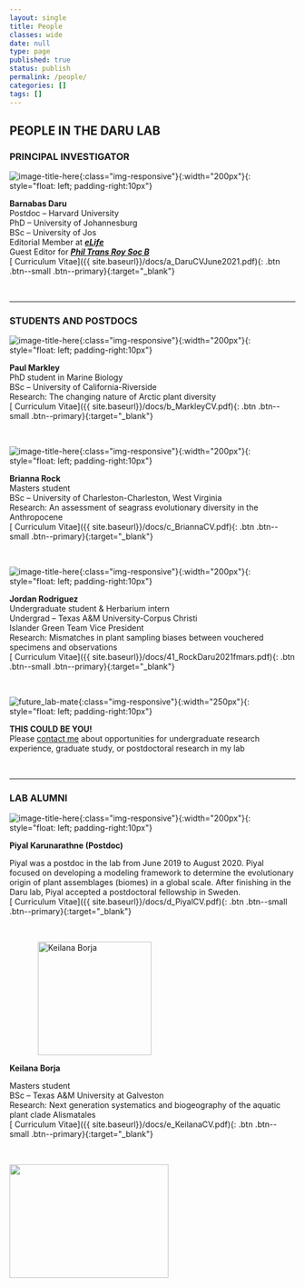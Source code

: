 ```yaml
---
layout: single
title: People
classes: wide
date: null
type: page
published: true
status: publish
permalink: /people/
categories: []
tags: []
---
```



## PEOPLE IN THE DARU LAB
### PRINCIPAL INVESTIGATOR

![image-title-here](/images/barnabas.jpg){:class="img-responsive"}{:width="200px"}{: style="float: left; padding-right:10px"}

**Barnabas Daru**   
Postdoc – Harvard University<br>
PhD – University of Johannesburg<br>
BSc – University of Jos<br>
Editorial Member at [**_eLife_**](https://elifesciences.org/about/people/ecology)<br>
Guest Editor for [**_Phil Trans Roy Soc B_**](http://rstb.royalsocietypublishing.org/content/374/1763)<br>
[<i class="fa fa-paperclip" aria-hidden="true"></i> Curriculum Vitae]({{ site.baseurl}}/docs/a_DaruCVJune2021.pdf){: .btn .btn--small .btn--primary}{:target="_blank"}

<br clear="left"/>

---

### STUDENTS AND POSTDOCS

![image-title-here](/images/paul.jpg){:class="img-responsive"}{:width="200px"}{: style="float: left; padding-right:10px"}

**Paul Markley**   
PhD student in Marine Biology   
BSc – University of California-Riverside   
Research: The changing nature of Arctic plant diversity<br>
[<i class="fa fa-paperclip" aria-hidden="true"></i> Curriculum Vitae]({{ site.baseurl}}/docs/b_MarkleyCV.pdf){: .btn .btn--small .btn--primary}{:target="_blank"}

<br clear="left"/>

![image-title-here](/images/brianna.jpg){:class="img-responsive"}{:width="200px"}{: style="float: left; padding-right:10px"}

**Brianna Rock**   
Masters student   
BSc – University of Charleston-Charleston, West Virginia   
Research: An assessment of seagrass evolutionary diversity in the Anthropocene<br>
[<i class="fa fa-paperclip" aria-hidden="true"></i> Curriculum Vitae]({{ site.baseurl}}/docs/c_BriannaCV.pdf){: .btn .btn--small .btn--primary}{:target="_blank"} 

<br clear="left"/>

![image-title-here](/images/jordan.jpg){:class="img-responsive"}{:width="200px"}{: style="float: left; padding-right:10px"}

**Jordan Rodriguez**   
Undergraduate student & Herbarium intern   
Undergrad – Texas A&M University-Corpus Christi   
Islander Green Team Vice President   
Research: Mismatches in plant sampling biases between vouchered specimens and observations<br>
[<i class="fa fa-paperclip" aria-hidden="true"></i> Curriculum Vitae]({{ site.baseurl}}/docs/41_RockDaru2021fmars.pdf){: .btn .btn--small .btn--primary}{:target="_blank"}

<br clear="left"/>

![future_lab-mate](/images/barna.png){:class="img-responsive"}{:width="250px"}{: style="float: left; padding-right:10px"}

**THIS COULD BE YOU!**   
Please <a target="_blank" rel="noopener noreferrer" href = "mailto: barnabas.daru@tamucc.edu">contact me</a> about opportunities for undergraduate research experience, graduate study, or postdoctoral research in my lab<br> 

<br clear="left"/>

---
### LAB ALUMNI

![image-title-here](/images/piyal.jpg){:class="img-responsive"}{:width="200px"}{: style="float: left; padding-right:10px"}

**Piyal Karunarathne (Postdoc)**

Piyal was a postdoc in the lab from June 2019 to August 2020. Piyal focused on developing a modeling framework to determine the evolutionary origin of plant assemblages (biomes) in a global scale. After finishing in the Daru lab, Piyal accepted a postdoctoral fellowship in Sweden.<br>
[<i class="fa fa-paperclip" aria-hidden="true"></i> Curriculum Vitae]({{ site.baseurl}}/docs/d_PiyalCV.pdf){: .btn .btn--small .btn--primary}{:target="_blank"}

<br clear="left"/>

<p><img src="/images/keilana.jpg" alt="Keilana Borja" width="200px" style="vertical-align:middle;margin:0px 50px">

**Keilana Borja**

Masters student   
BSc – Texas A&M University at Galveston   
Research: Next generation systematics and biogeography of the aquatic plant clade Alismatales<br>
[<i class="fa fa-paperclip" aria-hidden="true"></i> Curriculum Vitae]({{ site.baseurl}}/docs/e_KeilanaCV.pdf){: .btn .btn--small .btn--primary}{:target="_blank"}

<br clear="left"/>

<p><img src="{{ site.baseurl }}/images/logo.png" width="280"
     height="200" class="align-center"/></p>
